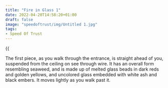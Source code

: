 ```yaml
---
title: "Fire in Glass 1"
date: 2022-04-20T14:58:20+01:00
draft: false
image: "speedoftrust/img/Untitled 1.jpg"
tags:
- Speed Of Trust
---
```


{{<audio src="speedoftrust/audio/WhatsApp Audio 2023-11-24 at 14.49.06.mp3">}}

The first piece, as you walk through the entrance, is straight ahead of you, suspended from the ceiling on see through wire. It has an overall form resembling seaweed, and is made up of melted glass beads in dark reds and golden yellows, and uncolored glass embedded with white ash and black embers. It moves lightly as you walk past it.



